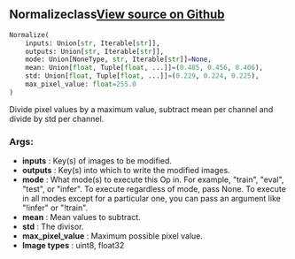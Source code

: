 ## Normalize<span class="tag">class</span><a class="sourcelink" href=https://github.com/fastestimator/fastestimator/blob/r1.1/fastestimator/op/numpyop/univariate/normalize.py/#L24-L50>View source on Github</a>
```python
Normalize(
	inputs: Union[str, Iterable[str]],
	outputs: Union[str, Iterable[str]],
	mode: Union[NoneType, str, Iterable[str]]=None,
	mean: Union[float, Tuple[float, ...]]=(0.485, 0.456, 0.406),
	std: Union[float, Tuple[float, ...]]=(0.229, 0.224, 0.225),
	max_pixel_value: float=255.0
)
```
Divide pixel values by a maximum value, subtract mean per channel and divide by std per channel.


<h3>Args:</h3>

* **inputs** :  Key(s) of images to be modified.
* **outputs** :  Key(s) into which to write the modified images.
* **mode** :  What mode(s) to execute this Op in. For example, "train", "eval", "test", or "infer". To execute        regardless of mode, pass None. To execute in all modes except for a particular one, you can pass an argument        like "!infer" or "!train".
* **mean** :  Mean values to subtract.
* **std** :  The divisor.
* **max_pixel_value** :  Maximum possible pixel value.
* **Image types** :     uint8, float32



